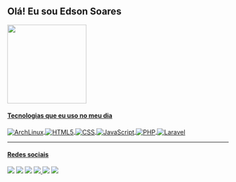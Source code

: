 <h2>Olá! Eu sou Edson Soares</h2>
<div align="left">
  <a href="https://github.com/edsonmsj">
  <img height="180em" src="https://github-readme-stats.vercel.app/api?username=edsonmsj&show_icons=true&include_all_commits=true&count_private=true&theme=github_dark"/>
</div>
  <h4> Tecnologias que eu uso no meu dia</h4>
<div style="display: inline_block">
  <img align="center" alt="ArchLinux" src="https://img.shields.io/badge/Arch_Linux-1793D1?style=for-the-badge&logo=arch-linux&logoColor=white"/>
  <img align="center" alt="HTML5" src="https://img.shields.io/badge/HTML5-E34F26?style=for-the-badge&logo=html5&logoColor=white"/>
  <img align="center" alt="CSS" src="https://img.shields.io/badge/CSS3-1572B6?style=for-the-badge&logo=css3&logoColor=white"/>
  <img align="center" alt="JavaScript" src="https://img.shields.io/badge/JavaScript-F7DF1E?style=for-the-badge&logo=javascript&logoColor=black"/>
  <img align="center" alt="PHP" src="https://img.shields.io/badge/PHP-777BB4?style=for-the-badge&logo=php&logoColor=white"/>
  <img align="center" alt="Laravel" src="https://img.shields.io/badge/Laravel-FF2D20?style=for-the-badge&logo=laravel&logoColor=white"/>
</div>
<hr>
  <h4>Redes sociais</h4>
<div>
   <a href="https://web.whatsapp.com/send?phone=5562982796346" target="_blank"><img src="https://img.shields.io/badge/WhatsApp-25D366?style=for-the-badge&logo=whatsapp&logoColor=white" target="_blank"></a>
  <a href="https://www.linkedin.com/in/edsonmsj" target="_blank"><img src="https://img.shields.io/badge/LinkedIn-0077B5?style=for-the-badge&logo=linkedin&logoColor=white" target="_blank"></a>
  <a href="https://www.facebook.com/edsonmarcossoaresjunior"><img src="https://img.shields.io/badge/Facebook-1877F2?style=for-the-badge&logo=facebook&logoColor=white" target="_blank"></a>
  <a href="https://twitter.com/Edson_MSJ"><img src="https://img.shields.io/badge/Twitter-1DA1F2?style=for-the-badge&logo=twitter&logoColor=white" target="_blank"</a>
  <a href="https://www.instagram.com/edson_msj"><img src="https://img.shields.io/badge/Instagram-E4405F?style=for-the-badge&logo=instagram&logoColor=white" target="_blank"></a>
  <a href="mailto:rcemsj@gmail.com?subject=GitHub"><img src="https://img.shields.io/badge/Gmail-D14836?style=for-the-badge&logo=gmail&logoColor=white" target="_blank"></a>
</div>
